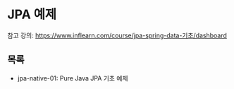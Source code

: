 # JPA 예제

참고 강의: https://www.inflearn.com/course/jpa-spring-data-기초/dashboard

## 목록

- jpa-native-01: Pure Java JPA 기초 예제

